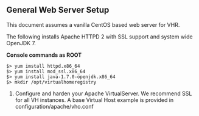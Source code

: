 ## General Web Server Setup

This document assumes a vanilla CentOS based web server for VHR.

The following installs Apache HTTPD 2 with SSL support and system wide OpenJDK 7.

**Console commands as ROOT**
  
    $> yum imstall httpd.x86_64
    $> yum install mod_ssl.x86_64
    $> yum install java-1.7.0-openjdk.x86_64
    $> mkdir /opt/virtualhomeregistry

1. Configure and harden your Apache VirtualServer. We recommend SSL for all VH instances. A base Virtual Host example is provided in configuration/apache/vho.conf
